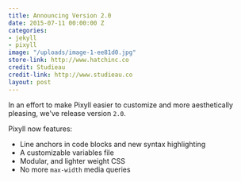 ```yaml
---
title: Announcing Version 2.0
date: 2015-07-11 00:00:00 Z
categories:
- jekyll
- pixyll
image: "/uploads/image-1-ee81d0.jpg"
store-link: http://www.hatchinc.co
credit: Studieau
credit-link: http://www.studieau.co
layout: post
---
```


In an effort to make Pixyll easier to customize and more aesthetically pleasing, we've release version `2.0`.

Pixyll now features:

* Line anchors in code blocks and new syntax highlighting
* A customizable variables file
* Modular, and lighter weight CSS
* No more `max-width` media queries
